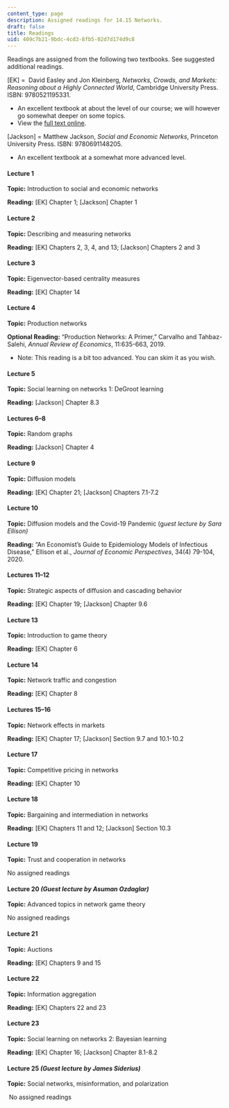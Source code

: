 ```yaml
---
content_type: page
description: Assigned readings for 14.15 Networks.
draft: false
title: Readings
uid: 409c7b21-9bdc-4cd3-8fb5-02d7d174d9c8
---
```

Readings are assigned from the following two textbooks. See suggested additional readings.

\[EK\] =  David Easley and Jon Kleinberg, *Networks, Crowds, and Markets: Reasoning about a Highly Connected World*, Cambridge University Press. ISBN: 9780521195331.

- An excellent textbook at about the level of our course; we will however go somewhat deeper on some topics.
- View the [full text online](https://www.cs.cornell.edu/home/kleinber/networks-book/).

\[Jackson\] = Matthew Jackson, *Social and Economic Networks*, Princeton University Press. ISBN: 9780691148205.

- An excellent textbook at a somewhat more advanced level.

#### Lecture 1

**Topic:** Introduction to social and economic networks 

**Reading:** \[EK\] Chapter 1; \[Jackson\] Chapter 1 

#### Lecture 2

**Topic:** Describing and measuring networks 

**Reading:** \[EK\] Chapters 2, 3, 4, and 13; \[Jackson\] Chapters 2 and 3 

#### Lecture 3

**Topic:** Eigenvector-based centrality measures 

**Reading:** \[EK\] Chapter 14 

#### Lecture 4

**Topic:** Production networks 

**Optional Reading:** “Production Networks: A Primer,” Carvalho and Tahbaz-Salehi, *Annual Review of Economics*, 11:635-663, 2019. 

- Note: This reading is a bit too advanced. You can skim it as you wish.

#### Lecture 5 

**Topic:** Social learning on networks 1: DeGroot learning 

**Reading:** \[Jackson\] Chapter 8.3 

#### Lectures 6–8 

**Topic:** Random graphs 

**Reading:** \[Jackson\] Chapter 4 

#### Lecture 9  

**Topic:** Diffusion models 

**Reading:** \[EK\] Chapter 21; \[Jackson\] Chapters 7.1-7.2 

#### Lecture 10

**Topic:** Diffusion models and the Covid-19 Pandemic (g*uest lecture by Sara Ellison)*

**Reading:** “An Economist’s Guide to Epidemiology Models of Infectious Disease,” Ellison et al., *Journal of Economic Perspectives*, 34(4) 79-104, 2020.

#### Lectures 11–12 

**Topic:** Strategic aspects of diffusion and cascading behavior 

**Reading:** \[EK\] Chapter 19; \[Jackson\] Chapter 9.6 

#### Lecture 13

**Topic:** Introduction to game theory 

**Reading:** \[EK\] Chapter 6 

#### Lecture 14

**Topic:** Network traffic and congestion 

**Reading:** \[EK\] Chapter 8 

#### Lectures 15–16

**Topic:** Network effects in markets 

**Reading:** \[EK\] Chapter 17; \[Jackson\] Section 9.7 and 10.1-10.2 

#### Lecture 17

**Topic:** Competitive pricing in networks 

**Reading:** \[EK\] Chapter 10 

#### Lecture 18

**Topic:** Bargaining and intermediation in networks 

**Reading:** \[EK\] Chapters 11 and 12; \[Jackson\] Section 10.3 

#### Lecture 19

**Topic:** Trust and cooperation in networks 

No assigned readings

#### Lecture 20 *(Guest lecture by Asuman Ozdaglar)*

**Topic:** Advanced topics in network game theory

No assigned readings

#### Lecture 21

**Topic:** Auctions 

**Reading:** \[EK\] Chapters 9 and 15 

#### Lecture 22 

**Topic:** Information aggregation 

**Reading:** \[EK\] Chapters 22 and 23 

#### Lecture 23 

**Topic:** Social learning on networks 2: Bayesian learning 

**Reading:** \[EK\] Chapter 16; \[Jackson\] Chapter 8.1-8.2 

#### Lecture 25 *(Guest lecture by James Siderius)*

**Topic:** Social networks, misinformation, and polarization

 No assigned readings